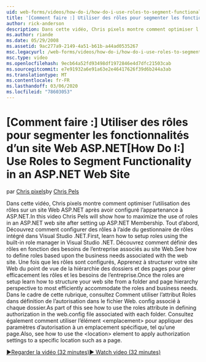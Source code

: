 ```yaml
---
uid: web-forms/videos/how-do-i/how-do-i-use-roles-to-segment-functionality-in-an-aspnet-web-site
title: '[Comment faire :] Utiliser des rôles pour segmenter les fonctionnalités d’un site Web ASP.NET | Microsoft Docs'
author: rick-anderson
description: Dans cette vidéo, Chris pixels montre comment optimiser l’utilisation des rôles sur un site Web ASP.NET après avoir configuré l’appartenance à ASP.NET. Tout d’abord, Découvrez comment configurer ROL...
ms.author: riande
ms.date: 05/29/2008
ms.assetid: 9ac277a9-2149-4a51-b61b-a44ad0535267
msc.legacyurl: /web-forms/videos/how-do-i/how-do-i-use-roles-to-segment-functionality-in-an-aspnet-web-site
msc.type: video
ms.openlocfilehash: 9ecb64a52fd93498df1972846e4d7dfc21503cab
ms.sourcegitcommit: e7e91932a6e91a63e2e46417626f39d6b244a3ab
ms.translationtype: MT
ms.contentlocale: fr-FR
ms.lasthandoff: 03/06/2020
ms.locfileid: "78603053"
---
```

# <a name="how-do-i-use-roles-to-segment-functionality-in-an-aspnet-web-site"></a><span data-ttu-id="4d4e3-104">[Comment faire :] Utiliser des rôles pour segmenter les fonctionnalités d’un site Web ASP.NET</span><span class="sxs-lookup"><span data-stu-id="4d4e3-104">[How Do I:] Use Roles to Segment Functionality in an ASP.NET Web Site</span></span>

<span data-ttu-id="4d4e3-105">par [Chris pixels](https://twitter.com/chrispels)</span><span class="sxs-lookup"><span data-stu-id="4d4e3-105">by [Chris Pels](https://twitter.com/chrispels)</span></span>

<span data-ttu-id="4d4e3-106">Dans cette vidéo, Chris pixels montre comment optimiser l’utilisation des rôles sur un site Web ASP.NET après avoir configuré l’appartenance à ASP.NET.</span><span class="sxs-lookup"><span data-stu-id="4d4e3-106">In this video Chris Pels will show how to maximize the use of roles in an ASP.NET web site after setting up ASP.NET Membership.</span></span> <span data-ttu-id="4d4e3-107">Tout d’abord, Découvrez comment configurer des rôles à l’aide du gestionnaire de rôles intégré dans Visual Studio .NET.</span><span class="sxs-lookup"><span data-stu-id="4d4e3-107">First, learn how to setup roles using the built-in role manager in Visual Studio .NET.</span></span> <span data-ttu-id="4d4e3-108">Découvrez comment définir des rôles en fonction des besoins de l’entreprise associés au site Web.</span><span class="sxs-lookup"><span data-stu-id="4d4e3-108">See how to define roles based upon the business needs associated with the web site.</span></span> <span data-ttu-id="4d4e3-109">Une fois que les rôles sont configurés, Apprenez à structurer votre site Web du point de vue de la hiérarchie des dossiers et des pages pour gérer efficacement les rôles et les besoins de l’entreprise.</span><span class="sxs-lookup"><span data-stu-id="4d4e3-109">Once the roles are setup learn how to structure your web site from a folder and page hierarchy perspective to most efficiently accommodate the roles and business needs.</span></span> <span data-ttu-id="4d4e3-110">Dans le cadre de cette rubrique, consultez Comment utiliser l’attribut Roles dans définition de l’autorisation dans le fichier Web. config associé à chaque dossier.</span><span class="sxs-lookup"><span data-stu-id="4d4e3-110">As part of this see how to use the roles attribute in defining authorization in the web.config file associated with each folder.</span></span> <span data-ttu-id="4d4e3-111">Consultez également comment utiliser l’élément &lt;emplacement&gt; pour appliquer des paramètres d’autorisation à un emplacement spécifique, tel qu’une page.</span><span class="sxs-lookup"><span data-stu-id="4d4e3-111">Also, see how to use the &lt;location&gt; element to apply authorization settings to a specific location such as a page.</span></span>

[<span data-ttu-id="4d4e3-112">&#9654;Regarder la vidéo (32 minutes)</span><span class="sxs-lookup"><span data-stu-id="4d4e3-112">&#9654; Watch video (32 minutes)</span></span>](https://channel9.msdn.com/Blogs/ASP-NET-Site-Videos/how-do-i-use-roles-to-segment-functionality-in-an-aspnet-web-site)

